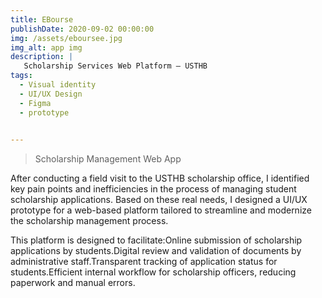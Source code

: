 ```yaml
---
title: EBourse
publishDate: 2020-09-02 00:00:00
img: /assets/eboursee.jpg
img_alt: app img
description: |
   Scholarship Services Web Platform – USTHB
tags:
  - Visual identity
  - UI/UX Design
  - Figma
  - prototype

 
---
```




> Scholarship Management Web App

After conducting a field visit to the USTHB scholarship office, I identified key pain points and inefficiencies in the process of managing student scholarship applications. Based on these real needs, I designed a UI/UX prototype for a web-based platform tailored to streamline and modernize the scholarship management process.

This platform is designed to facilitate:Online submission of scholarship applications by students.Digital review and validation of documents by administrative staff.Transparent tracking of application status for students.Efficient internal workflow for scholarship officers, reducing paperwork and manual errors.



